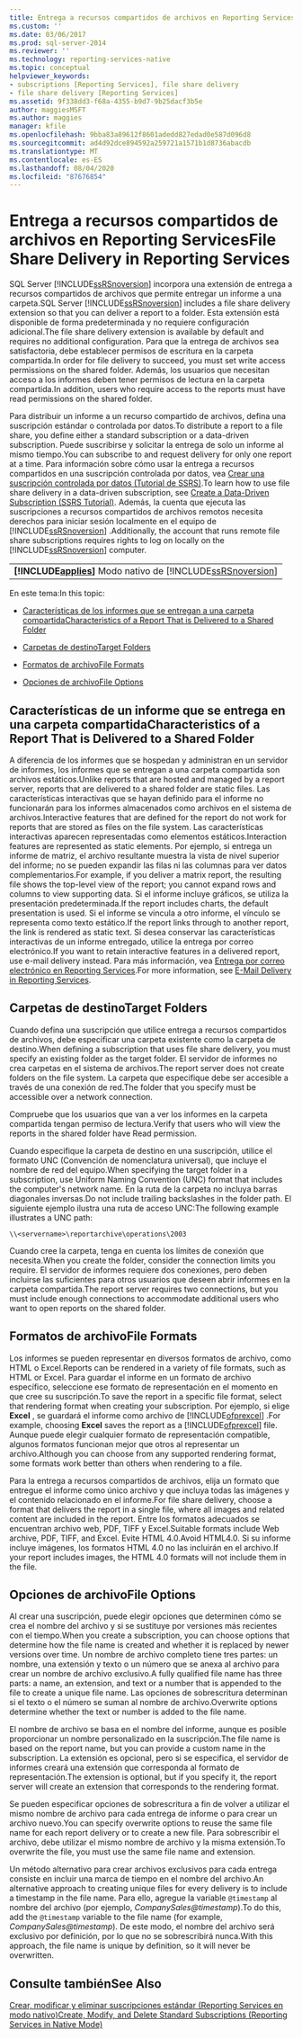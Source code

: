 ```yaml
---
title: Entrega a recursos compartidos de archivos en Reporting Services | Microsoft Docs
ms.custom: ''
ms.date: 03/06/2017
ms.prod: sql-server-2014
ms.reviewer: ''
ms.technology: reporting-services-native
ms.topic: conceptual
helpviewer_keywords:
- subscriptions [Reporting Services], file share delivery
- file share delivery [Reporting Services]
ms.assetid: 9f338dd3-f68a-4355-b9d7-9b25dacf3b5e
author: maggiesMSFT
ms.author: maggies
manager: kfile
ms.openlocfilehash: 9bba83a89612f8601adedd827edad0e587d096d8
ms.sourcegitcommit: ad4d92dce894592a259721a1571b1d8736abacdb
ms.translationtype: MT
ms.contentlocale: es-ES
ms.lasthandoff: 08/04/2020
ms.locfileid: "87676854"
---
```

# <a name="file-share-delivery-in-reporting-services"></a><span data-ttu-id="5af95-102">Entrega a recursos compartidos de archivos en Reporting Services</span><span class="sxs-lookup"><span data-stu-id="5af95-102">File Share Delivery in Reporting Services</span></span>
  <span data-ttu-id="5af95-103">SQL Server [!INCLUDE[ssRSnoversion](../../includes/ssrsnoversion-md.md)] incorpora una extensión de entrega a recursos compartidos de archivos que permite entregar un informe a una carpeta.</span><span class="sxs-lookup"><span data-stu-id="5af95-103">SQL Server [!INCLUDE[ssRSnoversion](../../includes/ssrsnoversion-md.md)] includes a file share delivery extension so that you can deliver a report to a folder.</span></span> <span data-ttu-id="5af95-104">Esta extensión está disponible de forma predeterminada y no requiere configuración adicional.</span><span class="sxs-lookup"><span data-stu-id="5af95-104">The file share delivery extension is available by default and requires no additional configuration.</span></span> <span data-ttu-id="5af95-105">Para que la entrega de archivos sea satisfactoria, debe establecer permisos de escritura en la carpeta compartida.</span><span class="sxs-lookup"><span data-stu-id="5af95-105">In order for file delivery to succeed, you must set write access permissions on the shared folder.</span></span> <span data-ttu-id="5af95-106">Además, los usuarios que necesitan acceso a los informes deben tener permisos de lectura en la carpeta compartida.</span><span class="sxs-lookup"><span data-stu-id="5af95-106">In addition, users who require access to the reports must have read permissions on the shared folder.</span></span>  
  
 <span data-ttu-id="5af95-107">Para distribuir un informe a un recurso compartido de archivos, defina una suscripción estándar o controlada por datos.</span><span class="sxs-lookup"><span data-stu-id="5af95-107">To distribute a report to a file share, you define either a standard subscription or a data-driven subscription.</span></span> <span data-ttu-id="5af95-108">Puede suscribirse y solicitar la entrega de solo un informe al mismo tiempo.</span><span class="sxs-lookup"><span data-stu-id="5af95-108">You can subscribe to and request delivery for only one report at a time.</span></span> <span data-ttu-id="5af95-109">Para información sobre cómo usar la entrega a recursos compartidos en una suscripción controlada por datos, vea [Crear una suscripción controlada por datos &#40;Tutorial de SSRS&#41;](../create-a-data-driven-subscription-ssrs-tutorial.md).</span><span class="sxs-lookup"><span data-stu-id="5af95-109">To learn how to use file share delivery in a data-driven subscription, see [Create a Data-Driven Subscription &#40;SSRS Tutorial&#41;](../create-a-data-driven-subscription-ssrs-tutorial.md).</span></span> <span data-ttu-id="5af95-110">Además, la cuenta que ejecuta las suscripciones a recursos compartidos de archivos remotos necesita derechos para iniciar sesión localmente en el equipo de [!INCLUDE[ssRSnoversion](../../includes/ssrsnoversion-md.md)] .</span><span class="sxs-lookup"><span data-stu-id="5af95-110">Additionally, the account that runs remote file share subscriptions requires rights to log on locally on the [!INCLUDE[ssRSnoversion](../../includes/ssrsnoversion-md.md)] computer.</span></span>  
  
||  
|-|  
|<span data-ttu-id="5af95-111">**[!INCLUDE[applies](../../includes/applies-md.md)]** Modo nativo de [!INCLUDE[ssRSnoversion](../../includes/ssrsnoversion-md.md)] | Modo de SharePoint de [!INCLUDE[ssRSnoversion](../../includes/ssrsnoversion-md.md)]</span><span class="sxs-lookup"><span data-stu-id="5af95-111">**[!INCLUDE[applies](../../includes/applies-md.md)]**  [!INCLUDE[ssRSnoversion](../../includes/ssrsnoversion-md.md)] Native mode &#124; [!INCLUDE[ssRSnoversion](../../includes/ssrsnoversion-md.md)] SharePoint mode</span></span>|  
  
 <span data-ttu-id="5af95-112">En este tema:</span><span class="sxs-lookup"><span data-stu-id="5af95-112">In this topic:</span></span>  
  
-   [<span data-ttu-id="5af95-113">Características de los informes que se entregan a una carpeta compartida</span><span class="sxs-lookup"><span data-stu-id="5af95-113">Characteristics of a Report That is Delivered to a Shared Folder</span></span>](#bkmk_Characteristics)  
  
-   [<span data-ttu-id="5af95-114">Carpetas de destino</span><span class="sxs-lookup"><span data-stu-id="5af95-114">Target Folders</span></span>](#bkmk_target_folders)  
  
-   [<span data-ttu-id="5af95-115">Formatos de archivo</span><span class="sxs-lookup"><span data-stu-id="5af95-115">File Formats</span></span>](#bkmk_file_formats)  
  
-   [<span data-ttu-id="5af95-116">Opciones de archivo</span><span class="sxs-lookup"><span data-stu-id="5af95-116">File Options</span></span>](#bkmk_file_options)  
  
##  <a name="characteristics-of-a-report-that-is-delivered-to-a-shared-folder"></a><a name="bkmk_Characteristics"></a><span data-ttu-id="5af95-117">Características de un informe que se entrega en una carpeta compartida</span><span class="sxs-lookup"><span data-stu-id="5af95-117">Characteristics of a Report That is Delivered to a Shared Folder</span></span>  
 <span data-ttu-id="5af95-118">A diferencia de los informes que se hospedan y administran en un servidor de informes, los informes que se entregan a una carpeta compartida son archivos estáticos.</span><span class="sxs-lookup"><span data-stu-id="5af95-118">Unlike reports that are hosted and managed by a report server, reports that are delivered to a shared folder are static files.</span></span> <span data-ttu-id="5af95-119">Las características interactivas que se hayan definido para el informe no funcionarán para los informes almacenados como archivos en el sistema de archivos.</span><span class="sxs-lookup"><span data-stu-id="5af95-119">Interactive features that are defined for the report do not work for reports that are stored as files on the file system.</span></span> <span data-ttu-id="5af95-120">Las características interactivas aparecen representadas como elementos estáticos.</span><span class="sxs-lookup"><span data-stu-id="5af95-120">Interaction features are represented as static elements.</span></span> <span data-ttu-id="5af95-121">Por ejemplo, si entrega un informe de matriz, el archivo resultante muestra la vista de nivel superior del informe; no se pueden expandir las filas ni las columnas para ver datos complementarios.</span><span class="sxs-lookup"><span data-stu-id="5af95-121">For example, if you deliver a matrix report, the resulting file shows the top-level view of the report; you cannot expand rows and columns to view supporting data.</span></span> <span data-ttu-id="5af95-122">Si el informe incluye gráficos, se utiliza la presentación predeterminada.</span><span class="sxs-lookup"><span data-stu-id="5af95-122">If the report includes charts, the default presentation is used.</span></span> <span data-ttu-id="5af95-123">Si el informe se vincula a otro informe, el vínculo se representa como texto estático.</span><span class="sxs-lookup"><span data-stu-id="5af95-123">If the report links through to another report, the link is rendered as static text.</span></span> <span data-ttu-id="5af95-124">Si desea conservar las características interactivas de un informe entregado, utilice la entrega por correo electrónico.</span><span class="sxs-lookup"><span data-stu-id="5af95-124">If you want to retain interactive features in a delivered report, use e-mail delivery instead.</span></span> <span data-ttu-id="5af95-125">Para más información, vea [Entrega por correo electrónico en Reporting Services](e-mail-delivery-in-reporting-services.md).</span><span class="sxs-lookup"><span data-stu-id="5af95-125">For more information, see [E-Mail Delivery in Reporting Services](e-mail-delivery-in-reporting-services.md).</span></span>  
  
##  <a name="target-folders"></a><a name="bkmk_target_folders"></a><span data-ttu-id="5af95-126">Carpetas de destino</span><span class="sxs-lookup"><span data-stu-id="5af95-126">Target Folders</span></span>  
 <span data-ttu-id="5af95-127">Cuando defina una suscripción que utilice entrega a recursos compartidos de archivos, debe especificar una carpeta existente como la carpeta de destino.</span><span class="sxs-lookup"><span data-stu-id="5af95-127">When defining a subscription that uses file share delivery, you must specify an existing folder as the target folder.</span></span> <span data-ttu-id="5af95-128">El servidor de informes no crea carpetas en el sistema de archivos.</span><span class="sxs-lookup"><span data-stu-id="5af95-128">The report server does not create folders on the file system.</span></span> <span data-ttu-id="5af95-129">La carpeta que especifique debe ser accesible a través de una conexión de red.</span><span class="sxs-lookup"><span data-stu-id="5af95-129">The folder that you specify must be accessible over a network connection.</span></span>  
  
 <span data-ttu-id="5af95-130">Compruebe que los usuarios que van a ver los informes en la carpeta compartida tengan permiso de lectura.</span><span class="sxs-lookup"><span data-stu-id="5af95-130">Verify that users who will view the reports in the shared folder have Read permission.</span></span>  
  
 <span data-ttu-id="5af95-131">Cuando especifique la carpeta de destino en una suscripción, utilice el formato UNC (Convención de nomenclatura universal), que incluye el nombre de red del equipo.</span><span class="sxs-lookup"><span data-stu-id="5af95-131">When specifying the target folder in a subscription, use Uniform Naming Convention (UNC) format that includes the computer's network name.</span></span> <span data-ttu-id="5af95-132">En la ruta de la carpeta no incluya barras diagonales inversas.</span><span class="sxs-lookup"><span data-stu-id="5af95-132">Do not include trailing backslashes in the folder path.</span></span> <span data-ttu-id="5af95-133">El siguiente ejemplo ilustra una ruta de acceso UNC:</span><span class="sxs-lookup"><span data-stu-id="5af95-133">The following example illustrates a UNC path:</span></span>  
  
```  
\\<servername>\reportarchive\operations\2003  
```  
  
 <span data-ttu-id="5af95-134">Cuando cree la carpeta, tenga en cuenta los límites de conexión que necesita.</span><span class="sxs-lookup"><span data-stu-id="5af95-134">When you create the folder, consider the connection limits you require.</span></span> <span data-ttu-id="5af95-135">El servidor de informes requiere dos conexiones, pero deben incluirse las suficientes para otros usuarios que deseen abrir informes en la carpeta compartida.</span><span class="sxs-lookup"><span data-stu-id="5af95-135">The report server requires two connections, but you must include enough connections to accommodate additional users who want to open reports on the shared folder.</span></span>  
  
##  <a name="file-formats"></a><a name="bkmk_file_formats"></a> <span data-ttu-id="5af95-136">Formatos de archivo</span><span class="sxs-lookup"><span data-stu-id="5af95-136">File Formats</span></span>  
 <span data-ttu-id="5af95-137">Los informes se pueden representar en diversos formatos de archivo, como HTML o Excel.</span><span class="sxs-lookup"><span data-stu-id="5af95-137">Reports can be rendered in a variety of file formats, such as HTML or Excel.</span></span> <span data-ttu-id="5af95-138">Para guardar el informe en un formato de archivo específico, seleccione ese formato de representación en el momento en que cree su suscripción.</span><span class="sxs-lookup"><span data-stu-id="5af95-138">To save the report in a specific file format, select that rendering format when creating your subscription.</span></span> <span data-ttu-id="5af95-139">Por ejemplo, si elige **Excel** , se guardará el informe como archivo de [!INCLUDE[ofprexcel](../../includes/ofprexcel-md.md)] .</span><span class="sxs-lookup"><span data-stu-id="5af95-139">For example, choosing **Excel** saves the report as a [!INCLUDE[ofprexcel](../../includes/ofprexcel-md.md)] file.</span></span> <span data-ttu-id="5af95-140">Aunque puede elegir cualquier formato de representación compatible, algunos formatos funcionan mejor que otros al representar un archivo.</span><span class="sxs-lookup"><span data-stu-id="5af95-140">Although you can choose from any supported rendering format, some formats work better than others when rendering to a file.</span></span>  
  
 <span data-ttu-id="5af95-141">Para la entrega a recursos compartidos de archivos, elija un formato que entregue el informe como único archivo y que incluya todas las imágenes y el contenido relacionado en el informe.</span><span class="sxs-lookup"><span data-stu-id="5af95-141">For file share delivery, choose a format that delivers the report in a single file, where all images and related content are included in the report.</span></span> <span data-ttu-id="5af95-142">Entre los formatos adecuados se encuentran archivo web, PDF, TIFF y Excel.</span><span class="sxs-lookup"><span data-stu-id="5af95-142">Suitable formats include Web archive, PDF, TIFF, and Excel.</span></span> <span data-ttu-id="5af95-143">Evite HTML 4.0.</span><span class="sxs-lookup"><span data-stu-id="5af95-143">Avoid HTML4.0.</span></span> <span data-ttu-id="5af95-144">Si su informe incluye imágenes, los formatos HTML 4.0 no las incluirán en el archivo.</span><span class="sxs-lookup"><span data-stu-id="5af95-144">If your report includes images, the HTML 4.0 formats will not include them in the file.</span></span>  
  
##  <a name="file-options"></a><a name="bkmk_file_options"></a> <span data-ttu-id="5af95-145">Opciones de archivo</span><span class="sxs-lookup"><span data-stu-id="5af95-145">File Options</span></span>  
 <span data-ttu-id="5af95-146">Al crear una suscripción, puede elegir opciones que determinen cómo se crea el nombre del archivo y si se sustituye por versiones más recientes con el tiempo.</span><span class="sxs-lookup"><span data-stu-id="5af95-146">When you create a subscription, you can choose options that determine how the file name is created and whether it is replaced by newer versions over time.</span></span> <span data-ttu-id="5af95-147">Un nombre de archivo completo tiene tres partes: un nombre, una extensión y texto o un número que se anexa al archivo para crear un nombre de archivo exclusivo.</span><span class="sxs-lookup"><span data-stu-id="5af95-147">A fully qualified file name has three parts: a name, an extension, and text or a number that is appended to the file to create a unique file name.</span></span> <span data-ttu-id="5af95-148">Las opciones de sobrescritura determinan si el texto o el número se suman al nombre de archivo.</span><span class="sxs-lookup"><span data-stu-id="5af95-148">Overwrite options determine whether the text or number is added to the file name.</span></span>  
  
 <span data-ttu-id="5af95-149">El nombre de archivo se basa en el nombre del informe, aunque es posible proporcionar un nombre personalizado en la suscripción.</span><span class="sxs-lookup"><span data-stu-id="5af95-149">The file name is based on the report name, but you can provide a custom name in the subscription.</span></span> <span data-ttu-id="5af95-150">La extensión es opcional, pero si se especifica, el servidor de informes creará una extensión que corresponda al formato de representación.</span><span class="sxs-lookup"><span data-stu-id="5af95-150">The extension is optional, but if you specify it, the report server will create an extension that corresponds to the rendering format.</span></span>  
  
 <span data-ttu-id="5af95-151">Se pueden especificar opciones de sobrescritura a fin de volver a utilizar el mismo nombre de archivo para cada entrega de informe o para crear un archivo nuevo.</span><span class="sxs-lookup"><span data-stu-id="5af95-151">You can specify overwrite options to reuse the same file name for each report delivery or to create a new file.</span></span> <span data-ttu-id="5af95-152">Para sobrescribir el archivo, debe utilizar el mismo nombre de archivo y la misma extensión.</span><span class="sxs-lookup"><span data-stu-id="5af95-152">To overwrite the file, you must use the same file name and extension.</span></span>  
  
 <span data-ttu-id="5af95-153">Un método alternativo para crear archivos exclusivos para cada entrega consiste en incluir una marca de tiempo en el nombre del archivo.</span><span class="sxs-lookup"><span data-stu-id="5af95-153">An alternative approach to creating unique files for every delivery is to include a timestamp in the file name.</span></span> <span data-ttu-id="5af95-154">Para ello, agregue la variable `@timestamp` al nombre del archivo (por ejemplo, *CompanySales@timestamp*).</span><span class="sxs-lookup"><span data-stu-id="5af95-154">To do this, add the `@timestamp` variable to the file name (for example, *CompanySales@timestamp*).</span></span> <span data-ttu-id="5af95-155">De este modo, el nombre del archivo será exclusivo por definición, por lo que no se sobrescribirá nunca.</span><span class="sxs-lookup"><span data-stu-id="5af95-155">With this approach, the file name is unique by definition, so it will never be overwritten.</span></span>  
  
## <a name="see-also"></a><span data-ttu-id="5af95-156">Consulte también</span><span class="sxs-lookup"><span data-stu-id="5af95-156">See Also</span></span>  
 [<span data-ttu-id="5af95-157">Crear, modificar y eliminar suscripciones estándar &#40;Reporting Services en modo nativo&#41;</span><span class="sxs-lookup"><span data-stu-id="5af95-157">Create, Modify, and Delete Standard Subscriptions &#40;Reporting Services in Native Mode&#41;</span></span>](create-and-manage-subscriptions-for-native-mode-report-servers.md)  
  
  

